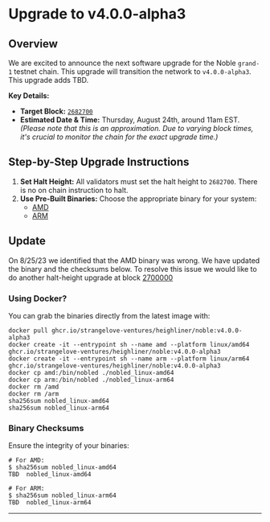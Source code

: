 # Upgrade to v4.0.0-alpha3

## Overview

We are excited to announce the next software upgrade for the Noble `grand-1` testnet chain. This upgrade will transition the network to `v4.0.0-alpha3`. This upgrade adds TBD.

**Key Details:**
- **Target Block:** [`2682700`](https://testnet.mintscan.io/noble-testnet/blocks/2682700)
- **Estimated Date & Time:** Thursday, August 24th, around 11am EST. *(Please note that this is an approximation. Due to varying block times, it's crucial to monitor the chain for the exact upgrade time.)*

## Step-by-Step Upgrade Instructions

1. **Set Halt Height:** All validators must set the halt height to `2682700`. There is no on chain instruction to halt.
2. **Use Pre-Built Binaries:** Choose the appropriate binary for your system:
   - [AMD](./nobled_linux-amd64)
   - [ARM](./nobled_linux-arm64)

## Update
On 8/25/23 we identified that the AMD binary was wrong. We have updated the binary and the checksums below. To resolve this issue we would like to do another halt-height upgrade at block [2700000](https://testnet.mintscan.io/noble-testnet/blocks/2700000)

### Using Docker?

You can grab the binaries directly from the latest image with:

```shell
docker pull ghcr.io/strangelove-ventures/heighliner/noble:v4.0.0-alpha3
docker create -it --entrypoint sh --name amd --platform linux/amd64 ghcr.io/strangelove-ventures/heighliner/noble:v4.0.0-alpha3
docker create -it --entrypoint sh --name arm --platform linux/arm64 ghcr.io/strangelove-ventures/heighliner/noble:v4.0.0-alpha3
docker cp amd:/bin/nobled ./nobled_linux-amd64
docker cp arm:/bin/nobled ./nobled_linux-arm64
docker rm /amd
docker rm /arm
sha256sum nobled_linux-amd64
sha256sum nobled_linux-arm64

```

### Binary Checksums

Ensure the integrity of your binaries:

```shell
# For AMD:
$ sha256sum nobled_linux-amd64
TBD  nobled_linux-amd64

# For ARM:
$ sha256sum nobled_linux-arm64
TBD  nobled_linux-arm64
```

---
